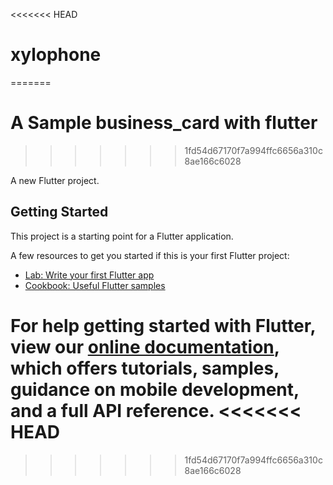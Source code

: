 <<<<<<< HEAD
# xylophone
=======
# A Sample business_card with flutter
>>>>>>> 1fd54d67170f7a994ffc6656a310c8ae166c6028

A new Flutter project.

## Getting Started

This project is a starting point for a Flutter application.

A few resources to get you started if this is your first Flutter project:

- [Lab: Write your first Flutter app](https://flutter.dev/docs/get-started/codelab)
- [Cookbook: Useful Flutter samples](https://flutter.dev/docs/cookbook)

For help getting started with Flutter, view our
[online documentation](https://flutter.dev/docs), which offers tutorials,
samples, guidance on mobile development, and a full API reference.
<<<<<<< HEAD
=======


>>>>>>> 1fd54d67170f7a994ffc6656a310c8ae166c6028
